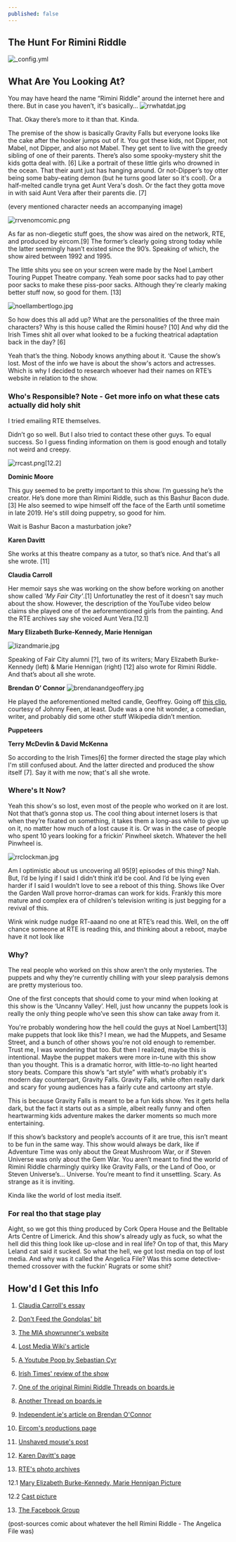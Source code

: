 ```yaml
---
published: false
---
```

## The Hunt For Rimini Riddle

![_config.yml]({{site.baseurl}}/images/rrfinal1.png)

## What Are You Looking At?
You may have heard the name “Rimini Riddle” around the internet here and there. But in case you haven’t, it's basically… ![rrwhatdat.jpg]({{site.baseurl}}/images/rrwhatdat.jpg)

That. Okay there’s more to it than that. Kinda. 


The premise of the show is basically Gravity Falls but everyone looks like the cake after the hooker jumps out of it. You got these kids, not Dipper, not Mabel, not Dipper, and also not Mabel. They get sent to live with the greedy sibling of one of their parents. There’s also some spooky-mystery shit the kids gotta deal with. [6] Like a portrait of these little girls who drowned in the ocean. That their aunt just has hanging around. Or not-Dipper’s toy otter being some baby-eating demon (but he turns good later so it's cool). Or a half-melted candle tryna get Aunt Vera's dosh. Or the fact they gotta move in with said Aunt Vera after their parents die. [7]
    
(every mentioned character needs an accompanying image)

![rrvenomcomic.png]({{site.baseurl}}/_posts/rrvenomcomic.png)

As far as non-diegetic stuff goes, the show was aired on the network, RTE, and produced by eircom.[9]  The former’s clearly going strong today while the latter seemingly hasn’t existed since the 90’s. Speaking of which, the show aired between 1992 and 1995.

The little shits you see on your screen were made by the Noel Lambert Touring Puppet Theatre company. Yeah some poor sacks had to pay other poor sacks to make these piss-poor sacks. Although they're clearly making better stuff now, so good for them. [13]

![noellambertlogo.jpg]({{site.baseurl}}/_posts/noellambertlogo.jpg)

So how does this all add up?  What are the personalities of the three main characters? Why is this house called the Rimini house? [10] And why did the Irish Times shit all over what looked to be a fucking theatrical adaptation back in the day? [6]

Yeah that’s the thing. Nobody knows anything about it. ‘Cause the show’s lost. Most of the info we have is about the show's actors and actresses. Which is why I decided to research whoever had their names on RTE’s website in relation to the show.

### Who's Responsible? Note - Get more info on what these cats actually did holy shit

I tried emailing RTE themselves.

Didn’t go so well. But I also tried to contact these other guys. To equal success. So I guess finding information on them is good enough and totally not weird and creepy.

![rrcast.png]({{site.baseurl}}/_posts/rrcast.png)[12.2]

**Dominic Moore**

This guy seemed to be pretty important to this show. I’m guessing he’s the creator. He’s done more than Rimini Riddle, such as this Bashur Bacon dude. [3] He also seemed to wipe himself off the face of the Earth until sometime in late 2019. He's still doing puppetry, so good for him. 

Wait is Bashur Bacon a masturbation joke?

**Karen Davitt**

 She works at this theatre company as a tutor, so that’s nice. And that's all she wrote. [11]

**Claudia Carroll**

Her memoir says she was working on the show before working on another show called _'My Fair City'_.[1] Unfortunatley the rest of it doesn't say much about the show. However, the description of the YouTube video below claims she played one of the aeforementioned girls from the painting. And the RTE archives say she voiced Aunt Vera.[12.1]

**Mary Elizabeth Burke-Kennedy, Marie Hennigan**

![lizandmarie.jpg]({{site.baseurl}}/_posts/lizandmarie.jpg)

Speaking of Fair City alumni [?], two of its writers; Mary Elizabeth Burke-Kennedy (left) & Marie Hennigan (right) [12] also wrote for Rimini Riddle. And that’s about all she wrote.

**Brendan O’ Connor**
![brendanandgeoffery.jpg]({{site.baseurl}}/_posts/brendanandgeoffery.jpg)

He played the aeforementioned melted candle, Geoffrey. Going off [this clip](https://www.youtube.com/watch?v=FCrSTBRkqUY), courtesy of Johnny Feen, at least. Dude was a one hit wonder, a comedian, writer, and probably did some other stuff Wikipedia didn’t mention.


**Puppeteers**




**Terry McDevlin & David McKenna**

So according to the Irish Times[6] the former directed the stage play which I'm still confused about. And the latter directed and produced the show itself [7]. Say it with me now; that's all she wrote. 


### Where's It Now?
   Yeah this show's so lost, even most of the people who worked on it are lost. Not that that’s gonna stop us. The cool thing about internet losers is that when they’re fixated on something, it takes them a long-ass while to give up on it, no matter how much of a lost cause it is. Or was in the case of people who spent 10 years looking for a frickin’ Pinwheel sketch. Whatever the hell Pinwheel is.

![rrclockman.jpg]({{site.baseurl}}/_posts/rrclockman.jpg)

   Am I optimistic about us uncovering all 95[9] episodes of this thing? Nah. But, I’d be lying if I said I didn’t think it’d be cool. And I’d be lying even harder if I said I wouldn’t love to see a reboot of this thing. Shows like Over the Garden Wall prove horror-dramas can work for kids. Frankly this more mature and complex era of children's television writing is just begging for a revival of this. 

Wink wink nudge nudge RT-aaand no one at RTE’s read this. Well, on the off chance someone at RTE is reading this, and thinking about a reboot, maybe have it not look like 

### Why?
   The real people who worked on this show aren’t the only mysteries. The puppets and why they're currently chilling with your sleep paralysis demons are pretty mysterious too.

   One of the first concepts that should come to your mind when looking at this show is the ‘Uncanny Valley’. Hell, just how uncanny the puppets look is really the only thing people who’ve seen this show can take away from it.

   You're probably wondering how the hell could the guys at Noel Lambert[13] make puppets that look like this? I mean, we had the Muppets, and Sesame Street, and a bunch of other shows you're not old enough to remember. Trust me, I was wondering that too. But then I realized, maybe this is intentional. Maybe the puppet makers were more in-tune with this show than you thought. This is a dramatic horror, with little-to-no light hearted story beats. Compare this show’s “art style” with what’s probably it's modern day counterpart, Gravity Falls. Gravity Falls, while often really dark and scary for young audiences has a fairly cute and cartoony art style. 

This is because Gravity Falls is meant to be a fun kids show. Yes it gets hella dark, but the fact it starts out as a simple, albeit really funny and often heartwarming kids adventure makes the darker moments so much more entertaining. 

If this show’s backstory and people’s accounts of it are true, this isn’t meant to be fun in the same way. This show would always be dark, like if Adventure Time was only about the Great Mushroom War, or if Steven Universe was only about the Gem War. You aren’t meant to find the world of Rimini Riddle charmingly quirky like Gravity Falls, or the Land of Ooo, or Steven Universe’s… Universe. You’re meant to find it unsettling. Scary. As strange as it is inviting.

Kinda like the world of lost media itself.


### For real tho that stage play

Aight, so we got this thing produced by Cork Opera House and the Belltable Arts Centre of Limerick. And this show's already ugly as fuck, so what the hell did this thing look like up-close and in real life? On top of that, this Mary Leland cat said it sucked. So what the hell, we got lost media on top of lost media. And why was it called the Angelica File? Was this some detective-themed crossover with the fuckin' Rugrats or some shit?

## How'd I Get this Info

1. [Claudia Carroll's essay](https://web.archive.org/web/20171205194055/http://www.rte.ie/tv50/essays/claudiacarroll.html)

2. [Don't Feed the Gondolas' bit](https://www.youtube.com/watch?v=FCrSTBRkqUY_)

3. [The MIA showrunner's website](http://dominicmoore.ie/index.php/about/)

4. [Lost Media Wiki's article](https://lostmediawiki.com/The_Rimini_Riddle_(partially_found_Irish_puppet_TV_series;_1992-1995))

5. [A Youtube Poop by Sebastian Cyr](https://www.youtube.com/watch?v=xxGzp9RYTZ8)

6. [Irish Times' review of the show](https://www.irishtimes.com/culture/rimini-riddle-1.38878)

7. [One of the original Rimini Riddle Threads on boards.ie](https://www.boards.ie/vbulletin/showthread.php?t=2054910249&page=2)

8. [Another Thread on boards.ie](https://www.boards.ie/vbulletin/showthread.php?t=2055385106)

8. [Independent.ie's article on Brendan O'Connor](https://www.independent.ie/ca/entertainment/television/still-goading-himself-with-a-very-sharp-stick-brendan-oconnor-is-back-on-our-screens-34712775.html)

9. [Eircom's productions page](http://homepage.eircom.net/~evalundin/productions.htm)

10. [Unshaved mouse's post](https://unshavedmouse.com/2018/03/22/rimini-riddle-like-someone-figured-out-how-to-film-a-nightmare/)

11. [Karen Davitt's page](https://www.16thstreet.com.au/tutors/karen-davitt/)

12. [RTE's photo archives](https://stillslibrary.rte.ie/indexplus/result.html?_IXFIRST_=1&_IXSR_=oPkDW4wRlCP&_IXSS_=_IXMAXHITS_%3d10%26_IXFPFX_%3dtemplates%252ft%26_IXFIRST_%3d1%26%252asform%3d%252fweb%252fsearch_forms%252fadvanced%26%2524%253dsi%3dtext%26_IXACTION_%3dquery%26_IXINITSR_%3dy%26%2524%253dsort%3dsort%2bdescending%2bsortexpr%2bimage_sort%26search%3dsearch%26%252aiexe%2bSECURITY_filter%3d%252e%26%2524%253ds%3drimini%26text_search_context%3dRimini%26%253cphoto_taken_date_earliest%3d&_IXSP_=30&_IXACTION_=query&_IXSPFX_=templates%2fb&_IXFPFX_=templates%2ft&_IXMAXHITS_=10&s%3dRcB3KYnSx82)

  12.1 [Mary Elizabeth Burke-Kennedy, Marie Hennigan Picture](https://stillslibrary.rte.ie/indexplus/result.html?_IXMAXHITS_=1&_IXACTION_=query&_IXFIRST_=7&_IXSR_=Ka20lQcgs4V&_IXSS_=_IXMAXHITS_%3d10%26_IXFPFX_%3dtemplates%252ft%26_IXFIRST_%3d1%26%252asform%3d%252fweb%252fsearch_forms%252fadvanced%26%2524%253dsi%3dtext%26_IXACTION_%3dquery%26_IXINITSR_%3dy%26%2524%253dsort%3dsort%2bdescending%2bsortexpr%2bimage_sort%26search%3dsearch%26%252aiexe%2bSECURITY_filter%3d%252e%26%2524%253ds%3drimini%26text_search_context%3dRimini%26%253cphoto_taken_date_earliest%3d&_IXSPFX_=templates%2ft&_IXFPFX_=templates%2ft)

  12.2 [Cast picture](https://stillslibrary.rte.ie/indexplus/result.html?_IXMAXHITS_=1&_IXACTION_=query&_IXFIRST_=34&_IXSR_=Ka20lQcgs4V&_IXSS_=_IXMAXHITS_%3d10%26_IXFPFX_%3dtemplates%252ft%26_IXFIRST_%3d1%26%252asform%3d%252fweb%252fsearch_forms%252fadvanced%26%2524%253dsi%3dtext%26_IXACTION_%3dquery%26_IXINITSR_%3dy%26%2524%253dsort%3dsort%2bdescending%2bsortexpr%2bimage_sort%26search%3dsearch%26%252aiexe%2bSECURITY_filter%3d%252e%26%2524%253ds%3drimini%26text_search_context%3dRimini%26%253cphoto_taken_date_earliest%3d&_IXSPFX_=templates%2ft&_IXFPFX_=templates%2ft)

13. [The Facebook Group](https://www.facebook.com/groups/182674470295/)

(post-sources comic about whatever the hell Rimini Riddle - The Angelica File was)
